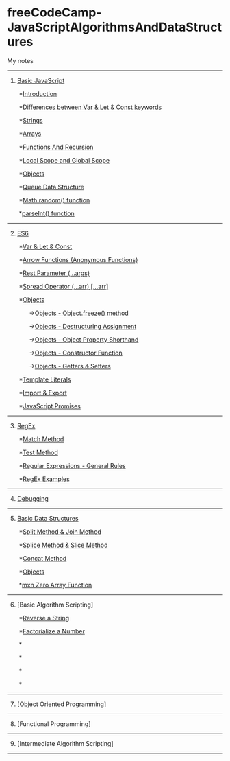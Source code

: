 # freeCodeCamp-JavaScriptAlgorithmsAndDataStructures
My notes

---

1. [Basic JavaScript](https://github.com/zeynep-1/freeCodeCamp-JavaScriptAlgorithmsAndDataStructures/tree/main/Basic%20JavaScript)

&nbsp;&nbsp;&nbsp;&nbsp;&nbsp;&nbsp; *[Introduction](https://github.com/zeynep-1/freeCodeCamp-JavaScriptAlgorithmsAndDataStructures/blob/main/Basic%20JavaScript/intro.js)

&nbsp;&nbsp;&nbsp;&nbsp;&nbsp;&nbsp; *[Differences between Var & Let & Const keywords](https://github.com/zeynep-1/freeCodeCamp-JavaScriptAlgorithmsAndDataStructures/blob/main/Basic%20JavaScript/VarLetConst.js)

&nbsp;&nbsp;&nbsp;&nbsp;&nbsp;&nbsp; *[Strings](https://github.com/zeynep-1/freeCodeCamp-JavaScriptAlgorithmsAndDataStructures/blob/main/Basic%20JavaScript/Strings.js)

&nbsp;&nbsp;&nbsp;&nbsp;&nbsp;&nbsp; *[Arrays](https://github.com/zeynep-1/freeCodeCamp-JavaScriptAlgorithmsAndDataStructures/blob/main/Basic%20JavaScript/Arrays.js)

&nbsp;&nbsp;&nbsp;&nbsp;&nbsp;&nbsp; *[Functions And Recursion](https://github.com/zeynep-1/freeCodeCamp-JavaScriptAlgorithmsAndDataStructures/blob/main/Basic%20JavaScript/FunctionsAndRecursion.js)

&nbsp;&nbsp;&nbsp;&nbsp;&nbsp;&nbsp; *[Local Scope and Global Scope](https://github.com/zeynep-1/freeCodeCamp-JavaScriptAlgorithmsAndDataStructures/blob/main/Basic%20JavaScript/Scope.js)

&nbsp;&nbsp;&nbsp;&nbsp;&nbsp;&nbsp; *[Objects](https://github.com/zeynep-1/freeCodeCamp-JavaScriptAlgorithmsAndDataStructures/blob/main/Basic%20JavaScript/Objects.js)

&nbsp;&nbsp;&nbsp;&nbsp;&nbsp;&nbsp; *[Queue Data Structure](https://github.com/zeynep-1/freeCodeCamp-JavaScriptAlgorithmsAndDataStructures/blob/main/Basic%20JavaScript/Queue.js)

&nbsp;&nbsp;&nbsp;&nbsp;&nbsp;&nbsp; *[Math.random() function](https://github.com/zeynep-1/freeCodeCamp-JavaScriptAlgorithmsAndDataStructures/blob/main/Basic%20JavaScript/MathRandom.js)

&nbsp;&nbsp;&nbsp;&nbsp;&nbsp;&nbsp; *[parseInt() function](https://github.com/zeynep-1/freeCodeCamp-JavaScriptAlgorithmsAndDataStructures/blob/main/Basic%20JavaScript/parseInt.js)

---

2. [ES6](https://github.com/zeynep-1/freeCodeCamp-JavaScriptAlgorithmsAndDataStructures/tree/main/ES6)

&nbsp;&nbsp;&nbsp;&nbsp;&nbsp;&nbsp; *[Var & Let & Const](https://github.com/zeynep-1/freeCodeCamp-JavaScriptAlgorithmsAndDataStructures/blob/main/ES6/es6VarLetConst.js)

&nbsp;&nbsp;&nbsp;&nbsp;&nbsp;&nbsp; *[Arrow Functions (Anonymous Functions)](https://github.com/zeynep-1/freeCodeCamp-JavaScriptAlgorithmsAndDataStructures/blob/main/ES6/ArrowFunctions.js)

&nbsp;&nbsp;&nbsp;&nbsp;&nbsp;&nbsp; *[Rest Parameter (...args)](https://github.com/zeynep-1/freeCodeCamp-JavaScriptAlgorithmsAndDataStructures/blob/main/ES6/RestParameter.js)

&nbsp;&nbsp;&nbsp;&nbsp;&nbsp;&nbsp; *[Spread Operator (...arr) [...arr]](https://github.com/zeynep-1/freeCodeCamp-JavaScriptAlgorithmsAndDataStructures/blob/main/ES6/SpreadOperator.js)

&nbsp;&nbsp;&nbsp;&nbsp;&nbsp;&nbsp; *[Objects](https://github.com/zeynep-1/freeCodeCamp-JavaScriptAlgorithmsAndDataStructures/tree/main/ES6/Objects)

&nbsp;&nbsp;&nbsp;&nbsp;&nbsp;&nbsp;&nbsp;&nbsp;&nbsp;&nbsp;&nbsp;&nbsp; ->[Objects - Object.freeze() method](https://github.com/zeynep-1/freeCodeCamp-JavaScriptAlgorithmsAndDataStructures/blob/main/ES6/Objects/ObjectFreeze.js)

&nbsp;&nbsp;&nbsp;&nbsp;&nbsp;&nbsp;&nbsp;&nbsp;&nbsp;&nbsp;&nbsp;&nbsp; ->[Objects - Destructuring Assignment](https://github.com/zeynep-1/freeCodeCamp-JavaScriptAlgorithmsAndDataStructures/blob/main/ES6/Objects/DestructuringAssignment.js)

&nbsp;&nbsp;&nbsp;&nbsp;&nbsp;&nbsp;&nbsp;&nbsp;&nbsp;&nbsp;&nbsp;&nbsp; ->[Objects - Object Property Shorthand](https://github.com/zeynep-1/freeCodeCamp-JavaScriptAlgorithmsAndDataStructures/blob/main/ES6/Objects/ObjectProperty.js)

&nbsp;&nbsp;&nbsp;&nbsp;&nbsp;&nbsp;&nbsp;&nbsp;&nbsp;&nbsp;&nbsp;&nbsp; ->[Objects - Constructor Function](https://github.com/zeynep-1/freeCodeCamp-JavaScriptAlgorithmsAndDataStructures/blob/main/ES6/Objects/Constructor.js)

&nbsp;&nbsp;&nbsp;&nbsp;&nbsp;&nbsp;&nbsp;&nbsp;&nbsp;&nbsp;&nbsp;&nbsp; ->[Objects - Getters & Setters](https://github.com/zeynep-1/freeCodeCamp-JavaScriptAlgorithmsAndDataStructures/blob/main/ES6/Objects/GettersSetters.js)

&nbsp;&nbsp;&nbsp;&nbsp;&nbsp;&nbsp; *[Template Literals](https://github.com/zeynep-1/freeCodeCamp-JavaScriptAlgorithmsAndDataStructures/blob/main/ES6/TemplateLiterals.js)

&nbsp;&nbsp;&nbsp;&nbsp;&nbsp;&nbsp; *[Import & Export](https://github.com/zeynep-1/freeCodeCamp-JavaScriptAlgorithmsAndDataStructures/tree/main/ES6/ImportExport)

&nbsp;&nbsp;&nbsp;&nbsp;&nbsp;&nbsp; *[JavaScript Promises](https://github.com/zeynep-1/freeCodeCamp-JavaScriptAlgorithmsAndDataStructures/blob/main/ES6/Promise.js)

---

3. [RegEx](https://github.com/zeynep-1/freeCodeCamp-JavaScriptAlgorithmsAndDataStructures/tree/main/RegularExpressions)

&nbsp;&nbsp;&nbsp;&nbsp;&nbsp;&nbsp; *[Match Method](https://github.com/zeynep-1/freeCodeCamp-JavaScriptAlgorithmsAndDataStructures/blob/main/RegularExpressions/MatchMethod.js)

&nbsp;&nbsp;&nbsp;&nbsp;&nbsp;&nbsp; *[Test Method](https://github.com/zeynep-1/freeCodeCamp-JavaScriptAlgorithmsAndDataStructures/blob/main/RegularExpressions/TestMethod.js)

&nbsp;&nbsp;&nbsp;&nbsp;&nbsp;&nbsp; *[Regular Expressions - General Rules](https://github.com/zeynep-1/freeCodeCamp-JavaScriptAlgorithmsAndDataStructures/blob/main/RegularExpressions/RegEx.js)

&nbsp;&nbsp;&nbsp;&nbsp;&nbsp;&nbsp; *[RegEx Examples](https://github.com/zeynep-1/freeCodeCamp-JavaScriptAlgorithmsAndDataStructures/blob/main/RegularExpressions/Examples.js)

---

4. [Debugging](https://github.com/zeynep-1/freeCodeCamp-JavaScriptAlgorithmsAndDataStructures/blob/main/Debugging/debugging.js)

---

5. [Basic Data Structures](https://github.com/zeynep-1/freeCodeCamp-JavaScriptAlgorithmsAndDataStructures/tree/main/Basic%20Data%20Structures)

&nbsp;&nbsp;&nbsp;&nbsp;&nbsp;&nbsp; *[Split Method & Join Method](https://github.com/zeynep-1/freeCodeCamp-JavaScriptAlgorithmsAndDataStructures/blob/main/Basic%20Data%20Structures/SplitJoin.js)

&nbsp;&nbsp;&nbsp;&nbsp;&nbsp;&nbsp; *[Splice Method & Slice Method](https://github.com/zeynep-1/freeCodeCamp-JavaScriptAlgorithmsAndDataStructures/blob/main/Basic%20Data%20Structures/SpliceSlice.js)

&nbsp;&nbsp;&nbsp;&nbsp;&nbsp;&nbsp; *[Concat Method](https://github.com/zeynep-1/freeCodeCamp-JavaScriptAlgorithmsAndDataStructures/blob/main/Basic%20Data%20Structures/Concat.js)

&nbsp;&nbsp;&nbsp;&nbsp;&nbsp;&nbsp; *[Objects](https://github.com/zeynep-1/freeCodeCamp-JavaScriptAlgorithmsAndDataStructures/blob/main/Basic%20Data%20Structures/Object.js)

&nbsp;&nbsp;&nbsp;&nbsp;&nbsp;&nbsp; *[mxn Zero Array Function](https://github.com/zeynep-1/freeCodeCamp-JavaScriptAlgorithmsAndDataStructures/blob/main/Basic%20Data%20Structures/mxnZeroArray.js)

---

6. [Basic Algorithm Scripting]

&nbsp;&nbsp;&nbsp;&nbsp;&nbsp;&nbsp; *[Reverse a String](https://github.com/zeynep-1/freeCodeCamp-JavaScriptAlgorithmsAndDataStructures/blob/main/Basic%20Algorithm%20Scripting/ReverseString.js)

&nbsp;&nbsp;&nbsp;&nbsp;&nbsp;&nbsp; *[Factorialize a Number](https://github.com/zeynep-1/freeCodeCamp-JavaScriptAlgorithmsAndDataStructures/blob/main/Basic%20Algorithm%20Scripting/Factorialize.js)

&nbsp;&nbsp;&nbsp;&nbsp;&nbsp;&nbsp; *[]()

&nbsp;&nbsp;&nbsp;&nbsp;&nbsp;&nbsp; *[]()

&nbsp;&nbsp;&nbsp;&nbsp;&nbsp;&nbsp; *[]()

&nbsp;&nbsp;&nbsp;&nbsp;&nbsp;&nbsp; *[]()

---

7. [Object Oriented Programming]

---

8. [Functional Programming]

---

9. [Intermediate Algorithm Scripting]

---
